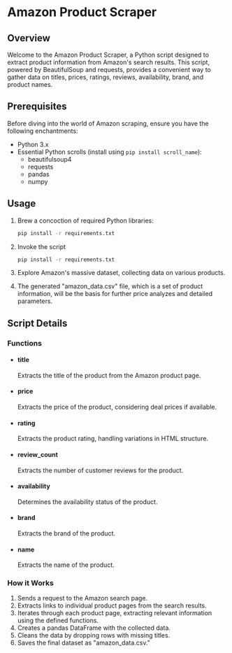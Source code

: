 # Amazon Product Scraper

## Overview

Welcome to the Amazon Product Scraper, a Python script designed to extract product information from Amazon's search results. This script, powered by BeautifulSoup and requests, provides a convenient way to gather data on titles, prices, ratings, reviews, availability, brand, and product names.

## Prerequisites

Before diving into the world of Amazon scraping, ensure you have the following enchantments:

- Python 3.x
- Essential Python scrolls (install using `pip install scroll_name`):
  - beautifulsoup4
  - requests
  - pandas
  - numpy

## Usage

1. Brew a concoction of required Python libraries:

   ```bash
   pip install -r requirements.txt
   ```
2. Invoke the script
   ```bash
   pip install -r requirements.txt
   ```
3. Explore Amazon's massive dataset, collecting data on various products.
4. The generated "amazon_data.csv" file, which is a set of product information, will be the basis for further price analyzes and detailed parameters.
## Script Details
### Functions
  * #### title
     Extracts the title of the product from the Amazon product page.
  * #### price
    Extracts the price of the product, considering deal prices if available.
  * #### rating
    Extracts the product rating, handling variations in HTML structure.
  * #### review_count
    Extracts the number of customer reviews for the product.
  * #### availability
    Determines the availability status of the product.
  * ####  brand
    Extracts the brand of the product.
  * ####  name
    Extracts the name of the product.

### How it Works
1. Sends a request to the Amazon search page.
2. Extracts links to individual product pages from the search results.
3. Iterates through each product page, extracting relevant information using the defined functions.
4. Creates a pandas DataFrame with the collected data.
5. Cleans the data by dropping rows with missing titles.
6. Saves the final dataset as "amazon_data.csv."
